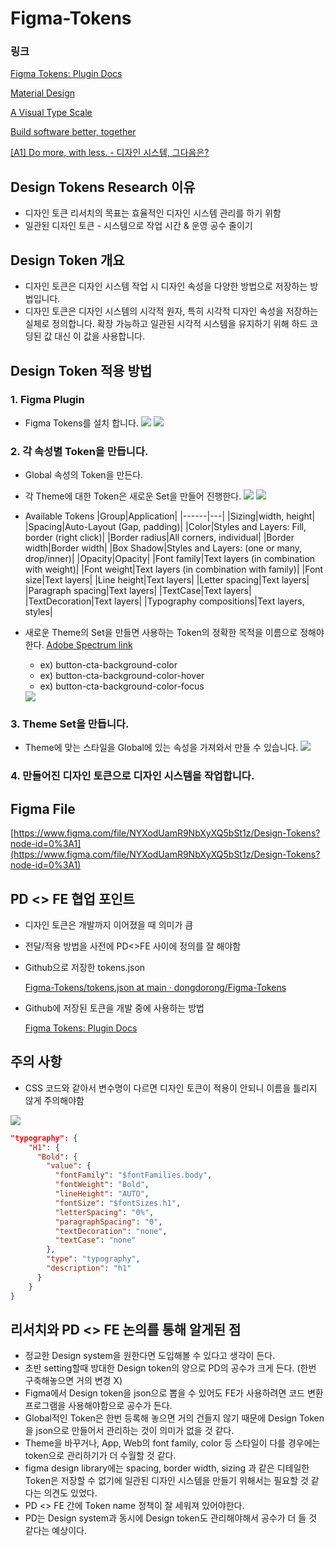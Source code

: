 # Figma-Tokens

### 링크

[Figma Tokens: Plugin Docs](https://docs.tokens.studio/)

[Material Design](https://material.io/design/color/the-color-system.html#color-theme-creation)

[A Visual Type Scale](https://type-scale.com/)

[Build software better, together](https://github.com/settings/tokens/new)

[[A1] Do more, with less. - 디자인 시스템, 그다음은?](https://youtu.be/LmLchZ4tCXc)

## Design Tokens Research 이유

- 디자인 토큰 리서치의 목표는 효율적인 디자인 시스템 관리를 하기 위함
- 일관된 디자인 토큰 - 시스템으로 작업 시간 & 운영 공수 줄이기

## Design Token 개요

- 디자인 토큰은 디자인 시스템 작업 시 디자인 속성을 다양한 방법으로 저장하는 방법입니다.
- 디자인 토큰은 디자인 시스템의 시각적 원자, 특히 시각적 디자인 속성을 저장하는 실체로 정의합니다. 확장 가능하고 일관된 시각적 시스템을 유지하기 위해 하드 코딩된 값 대신 이 값을 사용합니다.

## Design Token 적용 방법

### 1. Figma Plugin

- Figma Tokens를 설치 합니다.
  <img src="img/design-token-1.png">
  <img src="img/design-token-2.png">
    

### 2. 각 속성별 Token을 만듭니다.

- Global 속성의 Token을 만든다.
- 각 Theme에 대한 Token은 새로운 Set을 만들어 진행한다.
  <img src="img/design-token-3.png">
  <img src="img/design-token-4.png">

- Available Tokens
|Group|Application|
|------|---|
|Sizing|width, height|
|Spacing|Auto-Layout (Gap, padding)|
|Color|Styles and Layers: Fill, border (right click)|
|Border radius|All corners, individual|
|Border width|Border width|
|Box Shadow|Styles and Layers: (one or many, drop/inner)|
|Opacity|Opacity|
|Font family|Text layers (in combination with weight)|
|Font weight|Text layers (in combination with family)|
|Font size|Text layers|
|Line height|Text layers|
|Letter spacing|Text layers|
|Paragraph spacing|Text layers|
|TextCase|Text layers|
|TextDecoration|Text layers|
|Typography compositions|Text layers, styles|


- 새로운 Theme의 Set을 만들면 사용하는 Token의 정확한 목적을 이름으로 정해야한다. [Adobe Spectrum link](https://spectrum.adobe.com/page/design-tokens/)
    - ex) button-cta-background-color
    - ex) button-cta-background-color-hover
    - ex) button-cta-background-color-focus
        
    <img src="img/design-token-7.png">
        
    

### 3. Theme Set을 만듭니다.

- Theme에 맞는 스타일을 Global에 있는 속성을 가져와서 만들 수 있습니다.
  <img src="img/design-token-5.png">

### 4. 만들어진 디자인 토큰으로 디자인 시스템을 작업합니다.

## Figma File

[https://www.figma.com/file/NYXodUamR9NbXyXQ5bSt1z/Design-Tokens?node-id=0%3A1](https://www.figma.com/file/NYXodUamR9NbXyXQ5bSt1z/Design-Tokens?node-id=0%3A1)

## PD <> FE 협업 포인트

- 디자인 토큰은 개발까지 이어졌을 때 의미가 큼
- 전달/적용 방법을 사전에 PD<>FE 사이에 정의를 잘 해야함
- Github으로 저장한 tokens.json
    
    [Figma-Tokens/tokens.json at main · dongdorong/Figma-Tokens](https://github.com/dongdorong/Figma-Tokens/blob/main/tokens.json)
    
- Github에 저장된 토큰을 개발 중에 사용하는 방법
    
    [Figma Tokens: Plugin Docs](https://docs.tokens.studio/sync/github)
    

## 주의 사항

- CSS 코드와 같아서 변수명이 다르면 디자인 토큰이 적용이 안되니 이름을 틀리지 않게 주의해야함
<img src="img/design-token-6.png">

```json
"typography": {
    "H1": {
      "Bold": {
        "value": {
          "fontFamily": "$fontFamilies.body",
          "fontWeight": "Bold",
          "lineHeight": "AUTO",
          "fontSize": "$fontSizes.h1",
          "letterSpacing": "0%",
          "paragraphSpacing": "0",
          "textDecoration": "none",
          "textCase": "none"
        },
        "type": "typography",
        "description": "h1"
      }
	}
}
```

## 리서치와 PD <> FE 논의를 통해 알게된 점

- 정교한 Design system을 원한다면 도입해볼 수 있다고 생각이 든다.
- 초반 setting할때 방대한 Design token의 양으로 PD의 공수가 크게 든다. (한번 구축해놓으면 거의 변경 X)
- Figma에서 Design token을 json으로 뽑을 수 있어도 FE가 사용하려면 코드 변환 프로그램을 사용해야함으로 공수가 든다.
- Global적인 Token은 한번 등록해 놓으면 거의 건들지 않기 때문에 Design Token을 json으로 만들어서 관리하는 것이 의미가 없을 것 같다.
- Theme을 바꾸거나, App, Web의 font family, color 등 스타일이 다를 경우에는 token으로 관리하기가 더 수월할 것 같다.
- figma design library에는 spacing, border width, sizing 과 같은 디테일한 Token은 저장할 수 없기에 일관된 디자인 시스템을 만들기 위해서는 필요할 것 같다는 의견도 있었다.
- PD <> FE 간에 Token name 정책이 잘 세워져 있어야한다.
- PD는 Design system과 동시에 Design token도 관리해야해서 공수가 더 들 것 같다는 예상이다.